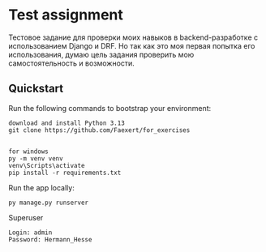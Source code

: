# Test assignment

Тестовое задание для проверки моих навыков в backend-разработке с использованием Django и DRF.
Но так как это моя первая попытка его использования, думаю цель задания проверить мою самостоятельность и возможности.

## Quickstart

Run the following commands to bootstrap your environment:
    
    download and install Python 3.13
    git clone https://github.com/Faexert/for_exercises
    
    
    for windows
    py -m venv venv
    venv\Scripts\activate
    pip install -r requirements.txt
    
Run the app locally:

    py manage.py runserver

Superuser

    Login: admin
    Password: Hermann_Hesse
